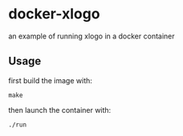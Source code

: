 # docker-xlogo
an example of running xlogo in a docker container

## Usage

first build the image with:

    make

then launch the container with:

    ./run
